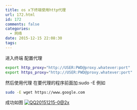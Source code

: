 ```yaml
---
title: os x下终端使用http代理
url: 172.html
id: 172
comments: false
categories:
  - 网络
date: 2015-12-15 22:08:30
tags:
---
```


进入终端 配置代理
```bash
export http_proxy="http://USER:PWD@proxy.whatever:port"
export https_proxy="http://USER:PWD@proxy.whatever:port"
```
然后使用代理 在要代理的程序前面加:sudo -E 例如
```bash
sudo -E wget https://www.google.com
```
成功如图
[![QQ20151215-0@2x](/images/old/2015/12/QQ20151215-0@2x.png)](/images/old/2015/12/QQ20151215-0@2x.png)

